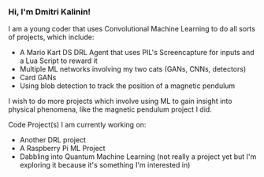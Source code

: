 ### Hi, I'm Dmitri Kalinin!

I am a young coder that uses Convolutional Machine Learning to do all sorts of projects, which include:
 - A Mario Kart DS DRL Agent that uses PIL's Screencapture for inputs and a Lua Script to reward it
 - Multiple ML networks involving my two cats (GANs, CNNs, detectors)
 - Card GANs
 - Using blob detection to track the position of a magnetic pendulum

I wish to do more projects which involve using ML to gain insight into physical phenomena, like the magnetic pendulum project I did.

Code Project(s) I am currently working on:
 - Another DRL project
 - A Raspberry Pi ML Project
 - Dabbling into Quantum Machine Learning (not really a project yet but I'm exploring it because it's something I'm interested in)

